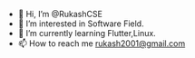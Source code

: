 - 👋 Hi, I’m @RukashCSE
- 👀 I’m interested in Software Field.
- 🌱 I’m currently learning Flutter,Linux.
- 📫 How to reach me rukash2001@gmail.com

<!---
RukashCSE/RukashCSE is a ✨ special ✨ repository because its `README.md` (this file) appears on your GitHub profile.
You can click the Preview link to take a look at your changes.
--->
